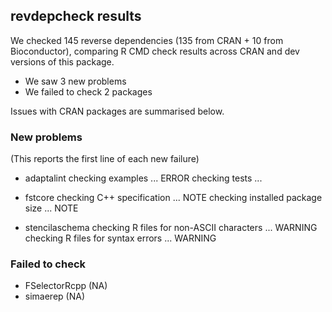 ## revdepcheck results

We checked 145 reverse dependencies (135 from CRAN + 10 from Bioconductor), comparing R CMD check results across CRAN and dev versions of this package.

 * We saw 3 new problems
 * We failed to check 2 packages

Issues with CRAN packages are summarised below.

### New problems
(This reports the first line of each new failure)

* adaptalint
  checking examples ... ERROR
  checking tests ...

* fstcore
  checking C++ specification ... NOTE
  checking installed package size ... NOTE

* stencilaschema
  checking R files for non-ASCII characters ... WARNING
  checking R files for syntax errors ... WARNING

### Failed to check

* FSelectorRcpp (NA)
* simaerep      (NA)
